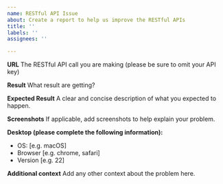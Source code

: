 ```yaml
---
name: RESTful API Issue
about: Create a report to help us improve the RESTful APIs
title: ''
labels: ''
assignees: ''

---
```


**URL**
The RESTful API call you are making (please be sure to omit your API key)

**Result**
What result are getting?

**Expected Result**
A clear and concise description of what you expected to happen.

**Screenshots**
If applicable, add screenshots to help explain your problem.

**Desktop (please complete the following information):**
 - OS: [e.g. macOS]
 - Browser [e.g. chrome, safari]
 - Version [e.g. 22]

**Additional context**
Add any other context about the problem here.

